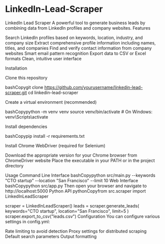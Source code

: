# LinkedIn-Lead-Scraper

LinkedIn Lead Scraper
A powerful tool to generate business leads by combining data from LinkedIn profiles and company websites.
Features

Search LinkedIn profiles based on keywords, location, industry, and company size
Extract comprehensive profile information including names, titles, and companies
Find and verify contact information from company websites
Smart email pattern recognition
Export data to CSV or Excel formats
Clean, intuitive user interface

Installation

Clone this repository

bashCopygit clone https://github.com/yourusername/linkedin-lead-scraper.git
cd linkedin-lead-scraper

Create a virtual environment (recommended)

bashCopypython -m venv venv
source venv/bin/activate  # On Windows: venv\Scripts\activate

Install dependencies

bashCopypip install -r requirements.txt

Install Chrome WebDriver (required for Selenium)

Download the appropriate version for your Chrome browser from ChromeDriver website
Place the executable in your PATH or in the project directory



Usage
Command Line Interface
bashCopypython src/main.py --keywords "CTO startup" --location "San Francisco" --limit 10
Web Interface
bashCopypython src/app.py
Then open your browser and navigate to http://localhost:5000
Python API
pythonCopyfrom src.scraper import LinkedInLeadScraper

scraper = LinkedInLeadScraper()
leads = scraper.generate_leads(
    keywords="CTO startup",
    location="San Francisco",
    limit=5
)
scraper.export_to_csv("leads.csv")
Configuration
You can configure various settings in config.yml:

Rate limiting to avoid detection
Proxy settings for distributed scraping
Default search parameters
Output formatting
